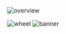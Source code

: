 ![overview](https://github.com/face-hh/subterfuge/assets/69168154/1bbb5e93-30f6-440c-809c-d096a04e9f2b)

![wheel](https://github.com/face-hh/subterfuge/assets/69168154/cbd5ae71-11fa-4f6b-b7e9-6763e29e1c7b)
![banner](https://github.com/face-hh/subterfuge/assets/69168154/37d3742e-15bf-434f-a106-d36327859df5)
